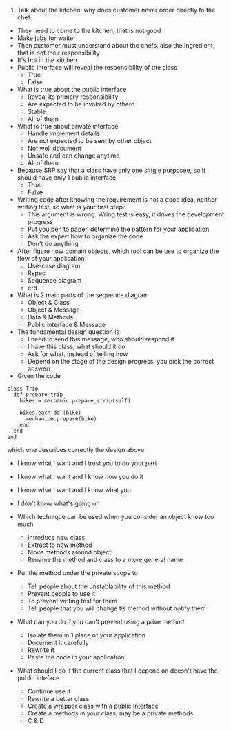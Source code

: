 1. Talk about the kitchen, why does customer never order directly to the chef
  - They need to come to the kitchen, that is not good
  - Make jobs for waiter
  - Then customer must understand about the chefs, also the ingredient, that is not their responsibility
  - It's hot in the kitchen
- Public interface will reveal the responsibility of the class
  - True
  - False
- What is true about the public interface
  - Reveal its primary responsibility
  - Are expected to be invoked by otherd
  - Stable
  - All of them
- What is true about private interface
  - Handle implement details
  - Are not expected to be sent by other object
  - Not well document
  - Unsafe and can change anytime
  - All of them
- Because SRP say that a class have only one single purposee, so it should have only 1 public interface
  - True
  - False
- Writing code after knowing the requirement is not a good idea, neither writing test, so what is your first step?
  - This argument is wrong. Wring test is easy, it drives the development progress
  - Put you pen to paper, determine the pattern for your application
  - Ask the expert how to organize the code
  - Don't do anything
- After figure how domain objects, which tool can be use to organize the flow of your application
  - Use-case diagram
  - Rspec
  - Sequence diagram
  - erd
- What is 2 main parts of the sequence diagram
  - Object & Class
  - Object & Message
  - Data & Methods
  - Public interface & Message
- The fundamental design question is
  - I need to send this message, who should respond it
  - I have this class, what should it do
  - Ask for what, instead of telling how
  - Depend on the stage of the design progress, you pick the correct answerr
- Given the code

```
class Trip
  def prepare_trip
    bikes = mechanic.prepare_strip(self)

    bikes.each do |bike|
      mechanice.prepare(bike)
    end
  end
end
```

which one describes correctly the design above

  - I know what I want and I trust you to do your part
  - I know what I want and I know how you do it
  - I know what I want and I know what you
  - I don't know what's going on

- Which technique can be used when you consider an object know too much
  - Introduce new class
  - Extract to new method
  - Move methods around object
  - Rename the method and class to a more general name
- Put the method under the private scope to
  - Tell people about the unstablability of this method
  - Prevent people to use it
  - To prevent writing test for them
  - Tell people that you will change tis method without notify them
- What can you do if you can't prevent using a prive method
  - Isolate them in 1 place of your application
  - Document it carefully
  - Rewrite it
  - Paste the code in your application
- What should I do if the current class that I depend on doesn't have the public inteface
  - Continue use it
  - Rewrite a better class
  - Create a wrapper class with a public interface
  - Create a methods in your class, may be a private methods
  - C & D
